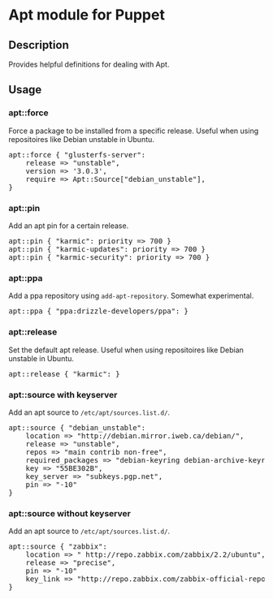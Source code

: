 # Apt module for Puppet

## Description
Provides helpful definitions for dealing with Apt.

## Usage

### apt::force
Force a package to be installed from a specific release.  Useful when using repositoires like Debian unstable in Ubuntu.
<pre>
apt::force { "glusterfs-server":
	release => "unstable",
	version => '3.0.3',
	require => Apt::Source["debian_unstable"],
}
</pre>

### apt::pin
Add an apt pin for a certain release.
<pre>
apt::pin { "karmic": priority => 700 }
apt::pin { "karmic-updates": priority => 700 }
apt::pin { "karmic-security": priority => 700 }
</pre>

### apt::ppa
Add a ppa repository using `add-apt-repository`.  Somewhat experimental.
<pre>
apt::ppa { "ppa:drizzle-developers/ppa": }
</pre>

### apt::release
Set the default apt release.  Useful when using repositoires like Debian unstable in Ubuntu.
<pre>
apt::release { "karmic": }
</pre>

### apt::source with keyserver
Add an apt source to `/etc/apt/sources.list.d/`.
<pre>
apt::source { "debian_unstable":
	location => "http://debian.mirror.iweb.ca/debian/",
	release => "unstable",
	repos => "main contrib non-free",
	required_packages => "debian-keyring debian-archive-keyring",
	key => "55BE302B",
	key_server => "subkeys.pgp.net",
	pin => "-10"
}
</pre>

### apt::source without keyserver
Add an apt source to `/etc/apt/sources.list.d/`.
<pre>
apt::source { "zabbix":
	location => " http://repo.zabbix.com/zabbix/2.2/ubuntu",
	release => "precise",
	pin => "-10"
	key_link => "http://repo.zabbix.com/zabbix-official-repo.key",
}
</pre>

